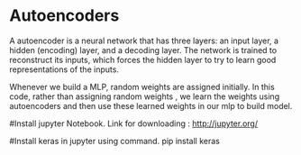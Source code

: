 # Autoencoders 
A autoencoder is a neural network that has three layers: an input layer, a hidden (encoding) layer, and a decoding layer. The network is trained to reconstruct its inputs, which forces the hidden layer to try to learn good representations of the inputs.

Whenever we build a MLP, random weights are assigned initially. In this code, rather than assigning random weights , we learn the weights using autoencoders and then use these learned weights in our mlp to build model. 

#Install jupyter Notebook.   Link for downloading : http://jupyter.org/

#Install keras in jupyter using command. pip install keras

